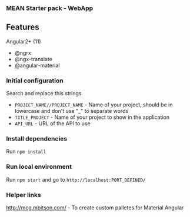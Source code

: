 ### MEAN Starter pack - WebApp

## Features

Angular2+ (11)

- @ngrx
- @ngx-translate
- @angular-material

### Initial configuration

Search and replace this strings

- `PROJECT_NAME//PROJECT_NAME` - Name of your project, should be in lowercase and don't use "_" to separate words
- `TITLE_PROJECT` - Name of your project to show in the application
- `API_URL` - URL of the API to use

### Install dependencies

Run `npm install`

### Run local environment

Run `npm start`
and go to `http://localhost:PORT_DEFINED/`

### Helper links

http://mcg.mbitson.com/ - To create custom palletes for Material Angular
